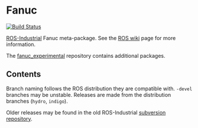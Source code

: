 # Fanuc

[![Build Status](http://jenkins.ros.org/job/devel-indigo-fanuc/badge/icon)](http://jenkins.ros.org/job/devel-indigo-fanuc/)

[ROS-Industrial][] Fanuc meta-package. See the [ROS wiki][] page for more
information.

The [fanuc_experimental][] repository contains additional packages.


## Contents

Branch naming follows the ROS distribution they are compatible with. `-devel`
branches may be unstable. Releases are made from the distribution branches
(`hydro`, `indigo`).

Older releases may be found in the old ROS-Industrial [subversion repository][].

[ROS-Industrial]: http://wiki.ros.org/Industrial
[ROS wiki]: http://wiki.ros.org/fanuc
[fanuc_experimental]: https://github.com/ros-industrial/fanuc_experimental
[subversion repository]: https://swri-ros-pkg.googlecode.com/svn/tags/fanuc/fanuc-0.1.1
